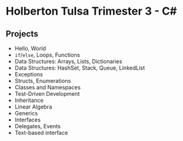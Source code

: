 # Holberton Tulsa Trimester 3 - C#

## Projects
- Hello, World
- `if`/`else`, Loops, Functions
- Data Structures: Arrays, Lists, Dictionaries
- Data Structures: HashSet, Stack, Queue, LinkedList
- Exceptions
- Structs, Enumerations
- Classes and Namespaces
- Test-Driven Development
- Inheritance
- Linear Algebra
- Generics
- Interfaces
- Delegates, Events
- Text-based interface
